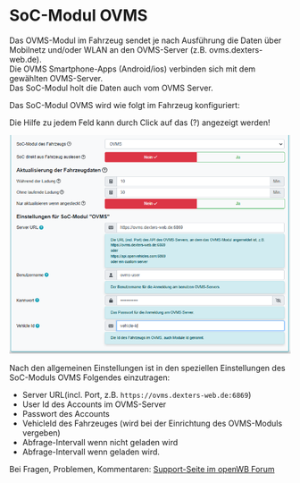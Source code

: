 # SoC-Modul OVMS

Das OVMS-Modul im Fahrzeug sendet je nach Ausführung die Daten über Mobilnetz und/oder WLAN an den OVMS-Server (z.B. ovms.dexters-web.de).<br>
Die OVMS Smartphone-Apps (Android/ios) verbinden sich mit dem gewählten OVMS-Server.<br>
Das SoC-Modul holt die Daten auch vom OVMS Server.<br>

Das SoC-Modul OVMS wird wie folgt im Fahrzeug konfiguriert:

Die Hilfe zu jedem Feld kann durch Click auf das (?) angezeigt werden!

![SoC-OVMS-Einstellungen](SoC-OVMS-Settings.png)

Nach den allgemeinen Einstellungen ist in den speziellen Einstellungen des SoC-Moduls OVMS Folgendes einzutragen:

- Server URL(incl. Port, z.B. `https://ovms.dexters-web.de:6869`)
- User Id des Accounts im OVMS-Server
- Passwort des Accounts
- VehicleId des Fahrzeuges (wird bei der Einrichtung des OVMS-Moduls vergeben)
- Abfrage-Intervall wenn nicht geladen wird
- Abfrage-Intervall wenn geladen wird.

Bei Fragen, Problemen, Kommentaren: [Support-Seite im openWB Forum](https://forum.openwb.de/viewtopic.php?t=9278)
